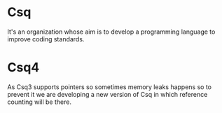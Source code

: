 # Csq
It's an organization whose aim is to develop a programming language to improve coding standards.
# Csq4
As Csq3 supports pointers so sometimes memory leaks happens so to prevent it we are developing a new version of Csq in which reference counting will be there.
